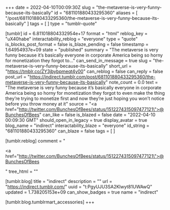 +++
date = 2022-04-10T00:09:30Z
slug = "the-metaverse-is-very-funny-because-its-basically"
id = "681101880433295360"
aliases = [ "/post/681101880433295360/the-metaverse-is-very-funny-because-its-basically" ]
tags = [ ]
type = "tumblr-quote"

[tumblr]
id = 6.811018804332954e+17
format = "html"
reblog_key = "uX40habe"
interactability_reblog = "everyone"
type = "quote"
is_blocks_post_format = false
is_blaze_pending = false
timestamp = 1.64954937e+09
state = "published"
summary = "The metaverse is very funny because it’s basically everyone in corporate America being so horny for monetization they forgot to..."
can_send_in_message = true
slug = "the-metaverse-is-very-funny-because-its-basically"
short_url = "https://tmblr.co/ZY3jbybpmeqt4y00"
can_reblog = false
can_reply = false
post_url = "https://indirect.tumblr.com/post/681101880433295360/the-metaverse-is-very-funny-because-its-basically"
note_count = 0.0
text = "The metaverse is very funny because it’s basically everyone in corporate America being so horny for monetization they forgot to even make the thing they’re trying to monetize first and now they’re just hoping you won’t notice before you throw money at it"
source = "<a href=\"http://twitter.com/BunchesOfBees/status/1512274315097477121\">@BunchesOfBees</a>"
can_like = false
is_blazed = false
date = "2022-04-10 00:09:30 GMT"
should_open_in_legacy = true
display_avatar = true
blog_name = "indirect"
interactability_blaze = "everyone"
id_string = "681101880433295360"
can_blaze = false
tags = [ ]

[tumblr.reblog]
comment = "<p><a href=\"http://twitter.com/BunchesOfBees/status/1512274315097477121\">@BunchesOfBees</a></p>"
tree_html = ""

[tumblr.blog]
title = "indirect"
description = ""
url = "https://indirect.tumblr.com/"
uuid = "t:PgyUJU3SA2Klwyt81UWAwQ"
updated = 1.738205153e+09
can_show_badges = true
name = "indirect"

[tumblr.blog.tumblrmart_accessories]
+++
